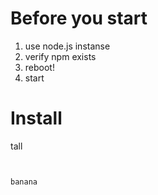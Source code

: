 # Before you start

1. use node.js instanse
2. verify npm exists
3. reboot!
4. start

# Install
tall
```


banana
